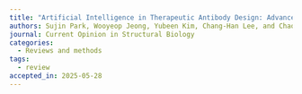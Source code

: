```yaml
---
title: "Artificial Intelligence in Therapeutic Antibody Design: Advances and Future Prospects"
authors: Sujin Park, Wooyeop Jeong, Yubeen Kim, Chang-Han Lee, and Chaok Seok*
journal: Current Opinion in Structural Biology
categories:
  - Reviews and methods
tags:
  - review
accepted_in: 2025-05-28
---
```

